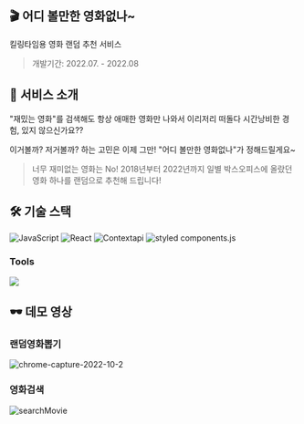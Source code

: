 ## 🎬 어디 볼만한 영화없나~

킬링타임용 영화 랜덤 추천 서비스

> 개발기간: 2022.07. - 2022.08

## 🤔 서비스 소개

"재밌는 영화"를 검색해도 항상 애매한 영화만 나와서 이리저리 떠돌다 시간낭비한 경험, 있지 않으신가요??

이거볼까? 저거볼까? 하는 고민은 이제 그만! "어디 볼만한 영화없나"가 정해드릴게요~
> 너무 재미없는 영화는 No! 2018년부터 2022년까지 일별 박스오피스에 올랐던 영화 하나를 랜덤으로 추천해 드립니다!

## 🛠 기술 스택

<div width="80%">
  <img alt="JavaScript" src="https://img.shields.io/badge/JavaScript-F7DF1E.svg?&style=for-the-badge&logo=JavaScript&logoColor=black"/>
  <img alt="React" src="https://img.shields.io/badge/React-2A2C2E.svg?&style=for-the-badge&logo=React&logoColor=61DBFB"/>
  <img alt="Contextapi" src="https://img.shields.io/badge/Contextapi-7649BB.svg?&style=for-the-badge&logo=Contextapi&logoColor=white"/>  <img alt="styled components.js" src="https://img.shields.io/badge/styled components-DB7093?style=for-the-badge&logo=styled-components&logoColor=white"/>
 </div>

### Tools

 <div >
  <img src="https://img.shields.io/badge/Figma-F24E1E?style=for-the-badge&logo=Figma&logoColor=white"/>
</div>

## 🕶 데모 영상

### 랜덤영화뽑기

![chrome-capture-2022-10-2](https://user-images.githubusercontent.com/102936206/199430835-bfb1324e-254c-4d58-9abd-3bac611be482.gif)

### 영화검색

![searchMovie](https://user-images.githubusercontent.com/102936206/199431227-96cd0e36-0959-4eac-91f5-4a87c5d0bdb9.gif)
